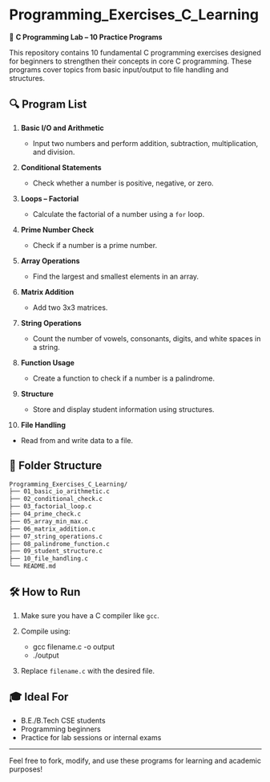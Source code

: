 # Programming_Exercises_C_Learning

🔷 **C Programming Lab – 10 Practice Programs**

This repository contains 10 fundamental C programming exercises designed for beginners to strengthen their concepts in core C programming. These programs cover topics from basic input/output to file handling and structures.

## 🔍 Program List

1. **Basic I/O and Arithmetic**
   - Input two numbers and perform addition, subtraction, multiplication, and division.

2. **Conditional Statements**
   - Check whether a number is positive, negative, or zero.

3. **Loops – Factorial**
   - Calculate the factorial of a number using a `for` loop.

4. **Prime Number Check**
   - Check if a number is a prime number.

5. **Array Operations**
   - Find the largest and smallest elements in an array.

6. **Matrix Addition**
   - Add two 3x3 matrices.

7. **String Operations**
   - Count the number of vowels, consonants, digits, and white spaces in a string.

8. **Function Usage**
   - Create a function to check if a number is a palindrome.

9. **Structure**
   - Store and display student information using structures.

10. **File Handling**
   - Read from and write data to a file.

## 📁 Folder Structure

```bash
Programming_Exercises_C_Learning/
├── 01_basic_io_arithmetic.c
├── 02_conditional_check.c
├── 03_factorial_loop.c
├── 04_prime_check.c
├── 05_array_min_max.c
├── 06_matrix_addition.c
├── 07_string_operations.c
├── 08_palindrome_function.c
├── 09_student_structure.c
├── 10_file_handling.c
└── README.md
```

## 🛠️ How to Run

1. Make sure you have a C compiler like `gcc`.
2. Compile using:

   -   gcc filename.c -o output
   -   ./output
3. Replace `filename.c` with the desired file.

## 🎓 Ideal For

- B.E./B.Tech CSE students
- Programming beginners
- Practice for lab sessions or internal exams

---

Feel free to fork, modify, and use these programs for learning and academic purposes!